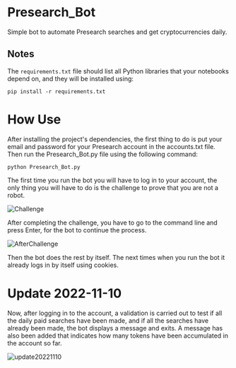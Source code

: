 # Presearch_Bot
Simple bot to automate Presearch searches and get cryptocurrencies daily.

## Notes
The `requirements.txt` file should list all Python libraries that your notebooks
depend on, and they will be installed using:

```
pip install -r requirements.txt
```

# How Use
After installing the project's dependencies, the first thing to do is put your email and password for your Presearch account in the accounts.txt file.
Then run the Presearch_Bot.py file using the following command:

```
python Presearch_Bot.py
```

The first time you run the bot you will have to log in to your account, the only thing you will have to do is the challenge to prove that you are not a robot.

![Challenge](https://user-images.githubusercontent.com/31993611/193428532-4f72b46b-38f6-4c8a-9201-a2d33b83936b.png)

After completing the challenge, you have to go to the command line and press Enter, for the bot to continue the process.

![AfterChallenge](https://user-images.githubusercontent.com/31993611/193428534-4767b1d9-503b-47d6-aa42-8060af7a4a65.png)

Then the bot does the rest by itself. 
The next times when you run the bot it already logs in by itself using cookies.


# Update 2022-11-10
Now, after logging in to the account, a validation is carried out to test if all the daily paid searches have been made, and if all the searches have already been made, the bot displays a message and exits.
A message has also been added that indicates how many tokens have been accumulated in the account so far.

![update20221110](https://user-images.githubusercontent.com/31993611/201214161-9bfb7648-2630-4ea4-9c58-36f4fcd1bc03.png)
